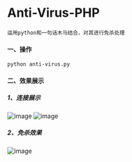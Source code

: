 # Anti-Virus-PHP
```
运用python和一句话木马结合，对其进行免杀处理
```

#### 一、操作
```
python anti-virus.py
```

#### 二、效果展示
##### 1、连接展示
![image](https://user-images.githubusercontent.com/74846298/159913754-d1962c43-f5be-446b-8cd8-2bf22abf777b.png)
![image](https://user-images.githubusercontent.com/74846298/159913692-41523b1f-7a3c-4fb4-8042-9fb407e3ff01.png)
##### 2、免杀效果
![image](https://user-images.githubusercontent.com/74846298/159914183-2d9e41b8-3e26-4022-978d-f62b1e57faac.png)
